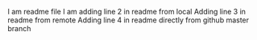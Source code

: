 I am readme file
I am adding line 2 in readme from local 
Adding line 3 in readme from remote
Adding line 4 in readme directly from github master branch
